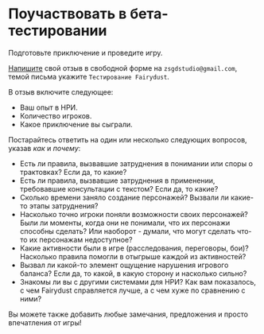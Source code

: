 # Поучаствовать в бета-тестировании

Подготовьте приключение и проведите игру.

[Напишите](mailto:zsgdstudio@gmail.com?subject=Тестирование%20Fairydust) свой отзыв в свободной форме на `zsgdstudio@gmail.com`,
темой письма укажите `Тестирование Fairydust`.

В отзыв включите следующее:
- Ваш опыт в НРИ.
- Количество игроков.
- Какое приключение вы сыграли.

Постарайтесь ответить на один или несколько следующих вопросов, указав _как_ и _почему_:
- Есть ли правила, вызвавшие затруднения в понимании или споры о трактовках? Если да, то какие?
- Есть ли правила, вызвавшие затруднения в применении, требовавшие консультации с текстом? Если да, то какие?
- Сколько времени заняло создание персонажей? Вызвали ли какие-то этапы затруднения?
- Насколько точно игроки поняли возможности своих персонажей?
  Были ли моменты, когда они не понимали, что их персонажи способны сделать?
  Или наоборот - думали, что могут сделать что-то их персонажам недоступное?
- Какие активности были в игре (расследования, переговоры, бои)? Насколько правила помогли в отыгрыше каждой из активностей?
- Вызвал ли какой-то элемент ощущение нарушения игрового баланса? Если да, то какой, в какую сторону и насколько сильно?
- Знакомы ли вы с другими системами для НРИ?
  Как вам показалось, с чем Fairydust справляется лучше, а с чем хуже по сравнению с ними?

Вы можете также добавить любые замечания, предложения и просто впечатления от игры!